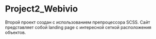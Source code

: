 # Project2_Webivio

Второй проект создан с использованием препроцессора SCSS. Сайт представляет собой landing page с интересной сеткой расположения объектов.  
